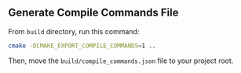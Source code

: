 ## Generate Compile Commands File

From `build` directory, run this command:

```sh
cmake -DCMAKE_EXPORT_COMPILE_COMMANDS=1 ..
```

Then, move the `build/compile_commands.json` file to your project root.